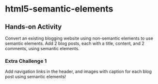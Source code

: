 # html5-semantic-elements

## Hands-on Activity

Convert an existing blogging website using non-semantic elements to use semantic elements. Add 2 blog posts, each with a title, content, and 2 comments, using semantic elements.

### Extra Challenge 1

Add navigation links in the header, and images with caption for each blog post using semantic elements!